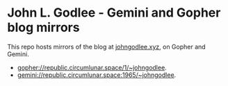 # John L. Godlee - Gemini and Gopher blog mirrors 

This repo hosts mirrors of the blog at [johngodlee.xyz](https://johngodlee.xyz), on Gopher and Gemini. 

* [gopher://republic.circumlunar.space/1/~johngodlee](gopher://republic.circumlunar.space/1/~johngodlee). 
* [gemini://republic.circumlunar.space:1965/~johngodlee](gemini://republic.circumlunar.space:1965/~johngodlee). 
